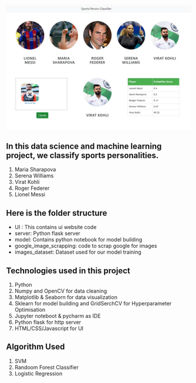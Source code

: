 ![](ui_snapshot.jpg)

## In this data science and machine learning project, we classify sports personalities.
1) Maria Sharapova
2) Serena Williams
3) Virat Kohli
4) Roger Federer
5) Lionel Messi

## Here is the folder structure
* UI : This contains ui website code 
* server: Python flask server
* model: Contains python notebook for model building
* google_image_scrapping: code to scrap google for images
* images_dataset: Dataset used for our model training

## Technologies used in this project
1. Python
2. Numpy and OpenCV for data cleaning
3. Matplotlib & Seaborn for data visualization
4. Sklearn for model building and GridSerchCV for Hyperparameter Optimisation 
5. Jupyter noteboot & pycharm as IDE
6. Python flask for http server
7. HTML/CSS/Javascript for UI

## Algorithm Used  
1. SVM  
2. Randoom Forest Classifier  
3. Logistic Regression 
